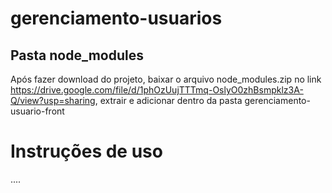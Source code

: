 # gerenciamento-usuarios

## Pasta node_modules
Após fazer download do projeto, baixar o arquivo node_modules.zip no link https://drive.google.com/file/d/1phOzUujTTTmq-OslyO0zhBsmpklz3A-Q/view?usp=sharing, extrair e adicionar dentro da pasta gerenciamento-usuario-front

# Instruções de uso
....
